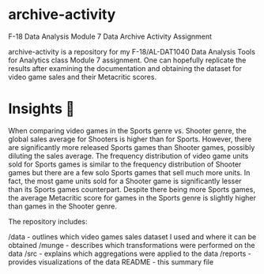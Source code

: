 # archive-activity
F-18 Data Analysis Module 7 Data Archive Activity Assignment

archive-activity is a repository for my F-18/AL-DAT1040 Data Analysis Tools for Analytics class Module 7 assignment. One can hopefully replicate the results after examining the documentation and obtaining the dataset for video game sales and their Metacritic scores.

# Insights :thought_balloon:
When comparing video games in the Sports genre vs. Shooter genre, the global sales average for Shooters is higher than for Sports. However, there are significantly more released Sports games than Shooter games, possibly diluting the sales average. The frequency distribution of video game units sold for Sports games is similar to the frequency distribution of Shooter games but there are a few solo Sports games that sell much more units. In fact, the most game units sold for a Shooter game is significantly lesser than its Sports games counterpart. Despite there being more Sports games, the average Metacritic score for games in the Sports genre is slightly higher than games in the Shooter genre.

The repository includes:

/data	- outlines which video games sales dataset I used and where it can be obtained
/munge	- describes which transformations were performed on the data
/src	- explains which aggregations were applied to the data
/reports	- provides visualizations of the data
README	- this summary file
